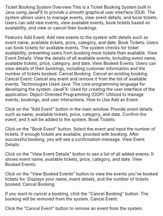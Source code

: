 Ticket Booking System
Overview
This is a Ticket Booking System built in Java using JavaFX to provide a smooth graphical user interface (GUI). The system allows users to manage events, view event details, and book tickets. Users can add new events, view available events, book tickets based on availability, and view or cancel their bookings.

Features
Add Event: Add new events to the system with details such as event name, available tickets, price, category, and date.
Book Tickets: Users can book tickets for available events. The system checks for ticket availability, preventing users from booking more tickets than available.
View Event Details: View the details of all available events, including event name, available tickets, price, category, and date.
View Booked Events: Users can view details of their bookings, including customer information and the number of tickets booked.
Cancel Booking: Cancel an existing booking.
Cancel Event: Cancel any event and remove it from the list of available events.
Technologies Used
Java: The core programming language for developing the system.
JavaFX: Used for creating the user interface of the application.
Object-Oriented Programming (OOP): Utilized to manage events, bookings, and user interactions.
How to Use
Add an Event:

Click on the "Add Event" button in the main window.
Provide event details such as name, available tickets, price, category, and date.
Confirm the event, and it will be added to the system.
Book Tickets:

Click on the "Book Event" button.
Select the event and input the number of tickets.
If enough tickets are available, proceed with booking.
After successful booking, you will see a confirmation message.
View Event Details:

Click on the "View Event Details" button to see a list of all added events.
It shows event name, available tickets, price, category, and date.
View Booked Events:

Click on the "View Booked Events" button to view the events you've booked tickets for.
Displays your name, event details, and the number of tickets booked.
Cancel Booking:

If you want to cancel a booking, click the "Cancel Booking" button.
The booking will be removed from the system.
Cancel Event:

Click the "Cancel Event" button to remove an event from the system.
